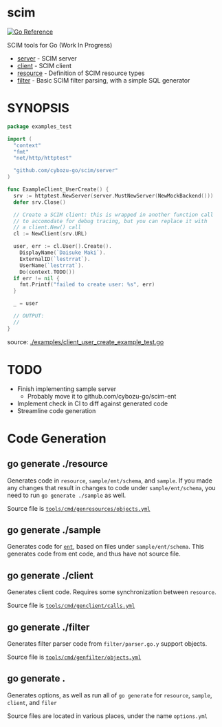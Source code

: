 scim
====
[![Go Reference](https://pkg.go.dev/badge/github.com/cybozu-go/scim.svg)](https://pkg.go.dev/github.com/cybozu-go/scim)

SCIM tools for Go (Work In Progress)

* [server](./server) - SCIM server
* [client](./client) - SCIM client
* [resource](./resource) - Definition of SCIM resource types
* [filter](./filter) - Basic SCIM filter parsing, with a simple SQL generator

# SYNOPSIS

<!-- INCLUDE(./examples/client_user_create_example_test.go) -->
```go
package examples_test

import (
  "context"
  "fmt"
  "net/http/httptest"

  "github.com/cybozu-go/scim/server"
)

func ExampleClient_UserCreate() {
  srv := httptest.NewServer(server.MustNewServer(NewMockBackend()))
  defer srv.Close()

  // Create a SCIM client: this is wrapped in another function call
  // to accomodate for debug tracing, but you can replace it with
  // a client.New() call
  cl := NewClient(srv.URL)

  user, err := cl.User().Create().
    DisplayName(`Daisuke Maki`).
    ExternalID(`lestrrat`).
    UserName(`lestrrat`).
    Do(context.TODO())
  if err != nil {
    fmt.Printf("failed to create user: %s", err)
  }

  _ = user

  // OUTPUT:
  //
}
```
source: [./examples/client_user_create_example_test.go](https://github.com/cybozu-go/scim/blob/main/./examples/client_user_create_example_test.go)
<!-- END INCLUDE -->

# TODO

* Finish implementing sample server
  * Probably move it to github.com/cybozu-go/scim-ent
* Implement check in CI to diff against generated code
* Streamline code generation

# Code Generation

## go generate ./resource

Generates code in `resource`, `sample/ent/schema`, and `sample`. If you made any changes that result in
changes to code under `sample/ent/schema`, you need to run `go generate ./sample` as well.

Source file is [`tools/cmd/genresources/objects.yml`](./tools/cmd/genresources/object.yml)

## go generate ./sample

Generates code for [`ent`](https://entgo.io), based on files under `sample/ent/schema`.
This generates code from ent code, and thus have not source file.

## go generate ./client

Generates client code. Requires some synchronization between `resource`.

Source file is [`tools/cmd/genclient/calls.yml`](./tools/cmd/genclient/calls.yml)

## go generate ./filter

Generates filter parser code from `filter/parser.go.y` support objects.

Source file is [`tools/cmd/genfilter/objects.yml`](./tools/cmd/genfilter/object.yml)

## go generate .

Generates options, as well as run all of `go generate` for `resource`, `sample`, `client`, and `filer`

Source files are located in various places, under the name `options.yml`
